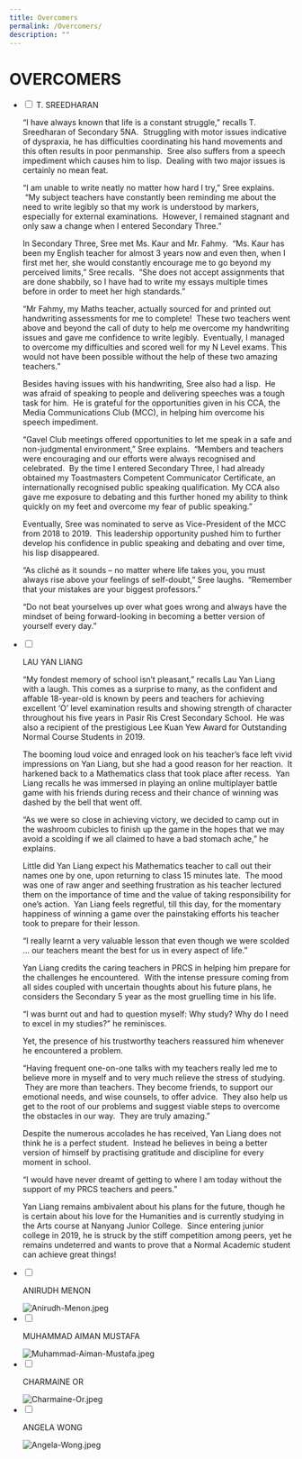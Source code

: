 ```yaml
---
title: Overcomers
permalink: /Overcomers/
description: ""
---
```

<h1>OVERCOMERS</h1>

<ul class="jekyllcodex\_accordion">

<li>

<input type="checkbox" id="accordion1">
<label for="accordion1">T. SREEDHARAN</label>
<p>“I have always known that life is a constant struggle,” recalls T. Sreedharan of Secondary 5NA.  Struggling with motor issues indicative of dyspraxia, he has difficulties coordinating his hand movements and this often results in poor penmanship.  Sree also suffers from a speech impediment which causes him to lisp.  Dealing with two major issues is certainly no mean feat.

“I am unable to write neatly no matter how hard I try,” Sree explains.  “My subject teachers have constantly been reminding me about the need to write legibly so that my work is understood by markers, especially for external examinations.  However, I remained stagnant and only saw a change when I entered Secondary Three.”

In Secondary Three, Sree met Ms. Kaur and Mr. Fahmy.  “Ms. Kaur has been my English teacher for almost 3 years now and even then, when I first met her, she would constantly encourage me to go beyond my perceived limits,” Sree recalls.  “She does not accept assignments that are done shabbily, so I have had to write my essays multiple times before in order to meet her high standards.”  

“Mr Fahmy, my Maths teacher, actually sourced for and printed out handwriting assessments for me to complete!  These two teachers went above and beyond the call of duty to help me overcome my handwriting issues and gave me confidence to write legibly.  Eventually, I managed to overcome my difficulties and scored well for my N Level exams. This would not have been possible without the help of these two amazing teachers.”

Besides having issues with his handwriting, Sree also had a lisp.  He was afraid of speaking to people and delivering speeches was a tough task for him.  He is grateful for the opportunities given in his CCA, the Media Communications Club (MCC), in helping him overcome his speech impediment.

“Gavel Club meetings offered opportunities to let me speak in a safe and non-judgmental environment,” Sree explains.  “Members and teachers were encouraging and our efforts were always recognised and celebrated.  By the time I entered Secondary Three, I had already obtained my Toastmasters Competent Communicator Certificate, an internationally recognised public speaking qualification. My CCA also gave me exposure to debating and this further honed my ability to think quickly on my feet and overcome my fear of public speaking.”

Eventually, Sree was nominated to serve as Vice-President of the MCC from 2018 to 2019.  This leadership opportunity pushed him to further develop his confidence in public speaking and debating and over time, his lisp disappeared.

“As cliché as it sounds – no matter where life takes you, you must always rise above your feelings of self-doubt,” Sree laughs.  “Remember that your mistakes are your biggest professors.”

“Do not beat yourselves up over what goes wrong and always have the mindset of being forward-looking in becoming a better version of yourself every day.”</p>
</li>
<li>

<input type="checkbox" id="accordion2">

<label for="accordion2">LAU YAN LIANG</label>

<p>“My fondest memory of school isn’t pleasant,” recalls Lau Yan Liang with a laugh. This comes as a surprise to many, as the confident and affable 18-year-old is known by peers and teachers for achieving excellent ‘O’ level examination results and showing strength of character throughout his five years in Pasir Ris Crest Secondary School.  He was also a recipient of the prestigious Lee Kuan Yew Award for Outstanding Normal Course Students in 2019.  

The booming loud voice and enraged look on his teacher’s face left vivid impressions on Yan Liang, but she had a good reason for her reaction.  It harkened back to a Mathematics class that took place after recess.  Yan Liang recalls he was immersed in playing an online multiplayer battle game with his friends during recess and their chance of winning was dashed by the bell that went off.

“As we were so close in achieving victory, we decided to camp out in the washroom cubicles to finish up the game in the hopes that we may avoid a scolding if we all claimed to have a bad stomach ache,” he explains.

Little did Yan Liang expect his Mathematics teacher to call out their names one by one, upon returning to class 15 minutes late.  The mood was one of raw anger and seething frustration as his teacher lectured them on the importance of time and the value of taking responsibility for one’s action.  Yan Liang feels regretful, till this day, for the momentary happiness of winning a game over the painstaking efforts his teacher took to prepare for their lesson.

“I really learnt a very valuable lesson that even though we were scolded … our teachers meant the best for us in every aspect of life.”

Yan Liang credits the caring teachers in PRCS in helping him prepare for the challenges he encountered.  With the intense pressure coming from all sides coupled with uncertain thoughts about his future plans, he considers the Secondary 5 year as the most gruelling time in his life.

“I was burnt out and had to question myself: Why study? Why do I need to excel in my studies?” he reminisces.

Yet, the presence of his trustworthy teachers reassured him whenever he encountered a problem.

“Having frequent one-on-one talks with my teachers really led me to believe more in myself and to very much relieve the stress of studying.  They are more than teachers. They become friends, to support our emotional needs, and wise counsels, to offer advice.  They also help us get to the root of our problems and suggest viable steps to overcome the obstacles in our way.  They are truly amazing.”

Despite the numerous accolades he has received, Yan Liang does not think he is a perfect student.  Instead he believes in being a better version of himself by practising gratitude and discipline for every moment in school.

“I would have never dreamt of getting to where I am today without the support of my PRCS teachers and peers.”

Yan Liang remains ambivalent about his plans for the future, though he is certain about his love for the Humanities and is currently studying in the Arts course at Nanyang Junior College.  Since entering junior college in 2019, he is struck by the stiff competition among peers, yet he remains undeterred and wants to prove that a Normal Academic student can achieve great things!</p>
</li>
<li>

<input type="checkbox" id="accordion3">

<label for="accordion3">ANIRUDH MENON</label>

<img src="/images/Anirudh-Menon.jpeg" alt="Anirudh-Menon.jpeg">

<li>

<input type="checkbox" id="accordion4">

<label for="accordion4">MUHAMMAD AIMAN MUSTAFA</label>

<img src="/images/Muhammad-Aiman-Mustafa.jpeg" alt="Muhammad-Aiman-Mustafa.jpeg">
</li>
<li>

<input type="checkbox" id="accordion5">

<label for="accordion5">CHARMAINE OR</label>

<img src="/images/Charmaine-Or.jpeg" alt="Charmaine-Or.jpeg">
</li>
<li>

<input type="checkbox" id="accordion6">

<label for="accordion6">ANGELA WONG</label>

<img src="/images/Angela-Wong.jpeg" alt="Angela-Wong.jpeg">
	
</li>
</ul>